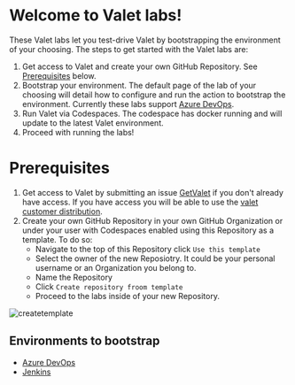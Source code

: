 # Welcome to Valet labs!
These Valet labs let you test-drive Valet by bootstrapping the environment of your choosing. The steps to get started with the Valet labs are:
1. Get access to Valet and create your own GitHub Repository. See [Prerequisites](#prerequisites) below.
2. Bootstrap your environment. The default page of the lab of your choosing will detail how to configure and run the action to bootstrap the environment. Currently these labs support [Azure DevOps](azure_devops).
3. Run Valet via Codespaces. The codespace has docker running and will update to the latest Valet environment.
4. Proceed with running the labs!

# Prerequisites
1. Get access to Valet by submitting an issue [GetValet](https://github.com/valet-customers/labs/issues/new?assignees=dkalmin&labels=getvalet&template=get-valet.md&title=Get+Valet) if you don't already have access. If you have access you will be able to use the [valet customer distribution](https://github.com/valet-customers/distribution).
2. Create your own GitHub Repository in your own GitHub Organization or under your user with Codespaces enabled using this Repository as a template. To do so: 
   - Navigate to the top of this Repository click `Use this template`
   - Select the owner of the new Reposiotry. It could be your personal username or an Organization you belong to.
   - Name the Repository
   - Click `Create repository froom template`
   - Proceed to the labs inside of your new Repository.

![createtemplate](https://user-images.githubusercontent.com/26442605/174847176-0e515fd3-8107-43e0-af33-70b1ece36d3b.png)

## Environments to bootstrap
- [Azure DevOps](azure_devops)
- [Jenkins](jenkins)

